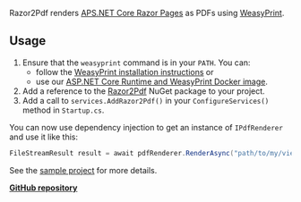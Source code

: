 Razor2Pdf renders [APS.NET Core Razor Pages](https://docs.microsoft.com/en-us/aspnet/core/razor-pages/) as PDFs using [WeasyPrint](https://weasyprint.org/).

## Usage

1. Ensure that the `weasyprint` command is in your `PATH`. You can:
   - follow the [WeasyPrint installation instructions](https://weasyprint.readthedocs.io/en/stable/install.html) or
   - use our [ASP.NET Core Runtime and WeasyPrint Docker image](https://hub.docker.com/r/weasyprint/aspnet-core).
2. Add a reference to the [Razor2Pdf](https://www.nuget.org/packages/Razor2Pdf/) NuGet package to your project.
3. Add a call to `services.AddRazor2Pdf()` in your `ConfigureServices()` method in `Startup.cs`.

You can now use dependency injection to get an instance of `IPdfRenderer` and use it like this:

```csharp
FileStreamResult result = await pdfRenderer.RenderAsync("path/to/my/view", new MyViewModel(...));
```

See the [sample project](https://github.com/nano-byte/Razor2Pdf/tree/master/src/Sample/) for more details.

[**GitHub repository**](https://github.com/nano-byte/Razor2Pdf)

